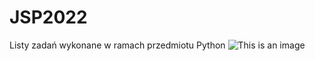 # JSP2022
Listy zadań wykonane w ramach przedmiotu Python
![This is an image](https://upload.wikimedia.org/wikipedia/commons/c/c3/Python-logo-notext.svg)
